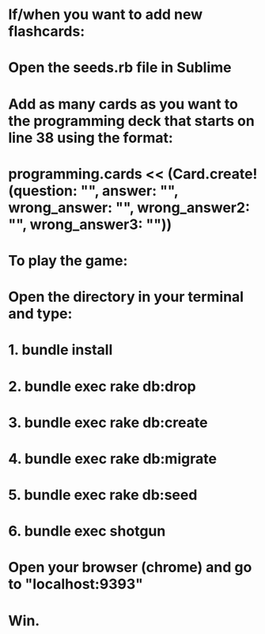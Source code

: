 # If/when you want to add new flashcards:
# Open the seeds.rb file in Sublime
# Add as many cards as you want to the programming deck that starts on line 38 using the format:
# programming.cards << (Card.create!(question: "", answer: "", wrong_answer: "", wrong_answer2: "", wrong_answer3: ""))


# To play the game:
# Open the directory in your terminal and type:
# 1. bundle install
# 2. bundle exec rake db:drop
# 3. bundle exec rake db:create
# 4. bundle exec rake db:migrate
# 5. bundle exec rake db:seed
# 6. bundle exec shotgun

# Open your browser (chrome) and go to "localhost:9393"
# Win.